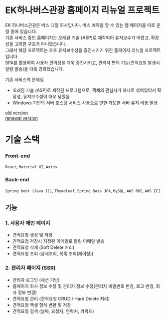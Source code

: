 # EK하나버스관광 홈페이지 리뉴얼 프로젝트
EK 하나버스관광은 버스 대절 회사입니다. 버스 예약을 할 수 있는 웹 페이지를 따로 운영 중에 있습니다. <br>
기존 서비스 중인 홈페이지는 오래된 기술 (ASP)로 제작되어 유지보수가 어렵고, 확장성을 고려한 구조가 아니였습니다. <br>
그래서 해당 프로젝트는 추후 유지보수성을 증진시키기 위한 홈페이지 리뉴얼 프로젝트 입니다. <br>
SPA를 활용하여 사용자 편의성을 더욱 증진시키고, 관리자 편의 기능(견적요청 발생시 알람 발송)을 더욱 강화했습니다. <br>

기존 서비스의 문제점
- 오래된 기술 (ASP)로 제작된 프로그램으로, 객체의 관심사가 하나로 섞여있어서 확장성, 유지보수성이 매우 낮았음
- Windows 기반의 서버 호스팅 서비스 사용으로 인한 과도한 서버 유지 비용 발생

[old version](http://www.ekhanabus.com/) <br>
[renewal version](http://ekhanabus.co.kr)

# 기술 스택
### Front-end
```React```, ```Material UI```, ```Axios``` 

### Back-end
```Spring boot (Java 11)```, ```Thymeleaf```, ```Spring Data JPA```, ```MySQL```, ```AWS RDS```, ```AWS EC2```

## 기능
### 1. 사용자 메인 페이지
- 견적요청 생성 및 저장
- 견적요청 저장시 지정된 이메일로 알림 이메일 발송
- 견적요청 삭제 (Soft Delete 처리)
- 견적요청 조회 (상세조회, 목록 조회(페이징))

### 2. 관리자 페이지 (SSR)
- 관리자 로그인 (세션 기반)
- 홈페이지 회사 정보 수정 및 관리자 정보 수정(관리자 비밀번호 변경, 로고 변경, 회사 정보 변경)
- 견적요청 관리 (견적요청 CRUD / Hard Delete 처리)
- 견적요청 엑셀 형식 변환 및 저장
- 견적요청 검색 (날짜, 요청자, 연락처, 키워드)

